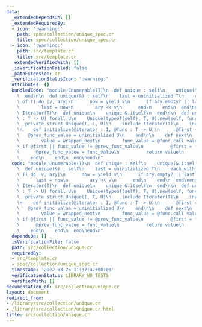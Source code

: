 ```yaml
---
data:
  _extendedDependsOn: []
  _extendedRequiredBy:
  - icon: ':warning:'
    path: spec/collection/unique_spec.cr
    title: spec/collection/unique_spec.cr
  - icon: ':warning:'
    path: src/template.cr
    title: src/template.cr
  _extendedVerifiedWith: []
  _isVerificationFailed: false
  _pathExtension: cr
  _verificationStatusIcon: ':warning:'
  attributes: {}
  bundledCode: "module Enumerable(T)\n  def unique : self\n    unique(&.itself)\n\
    \  end\n\n  def unique(&) : self\n    last = uninitialized T\n    each_with_object([]\
    \ of T) do |v, ary|\n      now = yield v\n      if ary.empty? || last != now\n\
    \        last = now\n        ary << v\n      end\n    end\n  end\nend\n\nmodule\
    \ Iterator(T)\n  def unique\n    unique &.itself\n  end\n\n  def unique(&func\
    \ : T -> U) forall U\n    Unique(typeof(self), T, U).new(self, func)\n  end\n\n\
    \  private struct Unique(I, T, U)\n    include Iterator(T)\n    include IteratorWrapper\n\
    \n    def initialize(@iterator : I, @func : T -> U)\n      @first = true\n   \
    \   @prev_func_value = uninitialized U\n    end\n\n    def next\n      loop do\n\
    \        value = wrapped_next\n        func_value = @func.call value\n       \
    \ if @first || func_value != @prev_func_value\n          @first = false\n    \
    \      @prev_func_value = func_value\n          return value\n        end\n  \
    \    end\n    end\n  end\nend\n"
  code: "module Enumerable(T)\n  def unique : self\n    unique(&.itself)\n  end\n\n\
    \  def unique(&) : self\n    last = uninitialized T\n    each_with_object([] of\
    \ T) do |v, ary|\n      now = yield v\n      if ary.empty? || last != now\n  \
    \      last = now\n        ary << v\n      end\n    end\n  end\nend\n\nmodule\
    \ Iterator(T)\n  def unique\n    unique &.itself\n  end\n\n  def unique(&func\
    \ : T -> U) forall U\n    Unique(typeof(self), T, U).new(self, func)\n  end\n\n\
    \  private struct Unique(I, T, U)\n    include Iterator(T)\n    include IteratorWrapper\n\
    \n    def initialize(@iterator : I, @func : T -> U)\n      @first = true\n   \
    \   @prev_func_value = uninitialized U\n    end\n\n    def next\n      loop do\n\
    \        value = wrapped_next\n        func_value = @func.call value\n       \
    \ if @first || func_value != @prev_func_value\n          @first = false\n    \
    \      @prev_func_value = func_value\n          return value\n        end\n  \
    \    end\n    end\n  end\nend\n"
  dependsOn: []
  isVerificationFile: false
  path: src/collection/unique.cr
  requiredBy:
  - src/template.cr
  - spec/collection/unique_spec.cr
  timestamp: '2022-03-25 11:37:47+00:00'
  verificationStatus: LIBRARY_NO_TESTS
  verifiedWith: []
documentation_of: src/collection/unique.cr
layout: document
redirect_from:
- /library/src/collection/unique.cr
- /library/src/collection/unique.cr.html
title: src/collection/unique.cr
---
```

